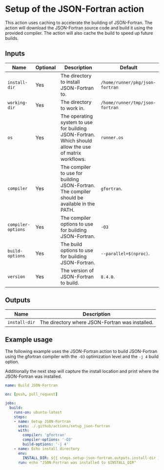 # Setup of the JSON-Fortran action

This action uses caching to accelerate the building of JSON-Fortran. The action
will download the JSON-Fortran source code and build it using the provided
compiler. The action will also cache the build to speed up future builds.

## Inputs

| Name               | Optional | Description                                                                                            | Default                         |
| ------------------ | -------- | ------------------------------------------------------------------------------------------------------ | ------------------------------- |
| `install-dir`      | Yes      | The directory to install JSON-Fortran to.                                                              | `/home/runner/pkg/json-fortran` |
| `working-dir`      | Yes      | The directory to work in.                                                                              | `/home/runner/tmp/json-fortran` |
| `os`               | Yes      | The operating system to use for building JSON-Fortran. Which should allow the use of matrix workflows. | `runner.os`                     |
| `compiler`         | Yes      | The compiler to use for building JSON-Fortran. The compiler should be available in the PATH.           | `gfortran`.                     |
| `compiler-options` | Yes      | The compiler options to use for building JSON-Fortran.                                                 | `-O3`                           |
| `build-options`    | Yes      | The build options to use for building JSON-Fortran.                                                    | `--parallel=$(nproc)`.          |
| `version`          | Yes      | The version of JSON-Fortran to build.                                                                  | `8.4.0`.                        |

## Outputs

| Name          | Description                                     |
| ------------- | ----------------------------------------------- |
| `install-dir` | The directory where JSON-Fortran was installed. |

## Example usage

The following example uses the JSON-Fortran action to build JSON-Fortran using
the gfortran compiler with the `-O3` optimization level and the `-j 4` build
option.

Additionally the next step will capture the install location and print where the
JSON-Fortran was installed.

```yaml
name: Build JSON-Fortran

on: [push, pull_request]

jobs:
  build:
    runs-on: ubuntu-latest
    steps:
    - name: Setup JSON-Fortran
      uses: ./.github/actions/setup_json-fortran
      with:
        compiler: 'gfortran'
        compiler-options: '-O3'
        build-options: '-j 4'
    - name: Echo install directory
      env: 
        INSTALL_DIR: ${{ steps.setup-json-fortran.outputs.install-dir }}
      run: echo "JSON-Fortran was installed to $INSTALL_DIR"
```